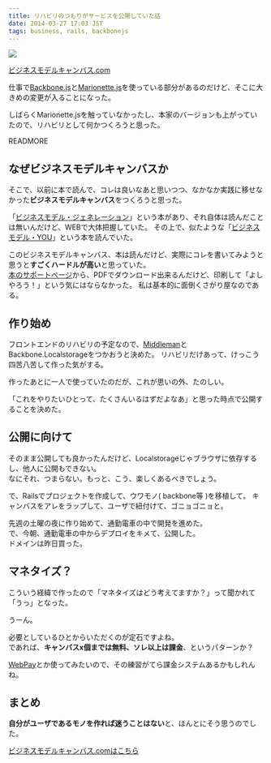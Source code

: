```yaml
---
title: リハビリのつもりがサービスを公開していた話
date: 2014-03-27 17:03 JST
tags: business, rails, backbonejs
---
```


<img class='img-responsive img-rounded' src='/images/portfolio/businessmodelcanvas.png' />

[ビジネスモデルキャンバス.com](http://xn--nckvadb2e8ayas2lma0gwe.com/)

仕事で[Backbone.js](http://backbonejs.org/)と[Marionette.js](http://marionettejs.com/)を使っている部分があるのだけど、そこに大きめの変更が入ることになった。

しばらくMarionette.jsを触っていなかったし、本家のバージョンも上がっていたので、リハビリとして何かつくろうと思った。

READMORE

## なぜビジネスモデルキャンバスか

そこで、以前に本で読んで、コレは良いなあと思いつつ、なかなか実践に移せなかった**ビジネスモデルキャンバス**をつくろうと思った。

「[ビジネスモデル・ジェネレーション](http://www.amazon.co.jp/gp/product/4798122971/ref=as_li_ss_il?ie=UTF8&camp=247&creative=7399&creativeASIN=4798122971&linkCode=as2&tag=kattttttttton-22)」という本があり、それ自体は読んだことは無いんだけど、WEBで大体把握していた。
その上で、似たような「[ビジネスモデル・YOU](http://www.amazon.co.jp/gp/product/4798128147/ref=as_li_ss_il?ie=UTF8&camp=247&creative=7399&creativeASIN=4798128147&linkCode=as2&tag=kattttttttton-22)」という本を読んでいた。

このビジネスモデルキャンバス、本は読んだけど、実際にコレを書いてみようと思うと**すごくハードルが高い**と思っていた。  
[本のサポートページ](http://www.businessmodelgeneration.com/canvas)から、PDFでダウンロード出来るんだけど、印刷して「よしやろう！」という気にはならなかった。
私は基本的に面倒くさがり屋なのである。

## 作り始め

フロントエンドのリハビリの予定なので、[Middleman](http://middlemanapp.com/jp/)とBackbone.Localstorageをつかおうと決めた。
リハビリだけあって、けっこう四苦八苦して作った気がする。

作ったあとに一人で使っていたのだが、これが思いの外、たのしい。

「これをやりたいひとって、たくさんいるはずだよなあ」と思った時点で公開することを決めた。

## 公開に向けて

そのまま公開しても良かったんだけど、Localstorageじゃブラウザに依存するし、他人に公開もできない。  
なにそれ、つまらない。もっと、こう、楽しくあるべきでしょう。

で、Railsでプロジェクトを作成して、ウワモノ( backbone等 )を移植して。
キャンバスをアレをラップして、ユーザで紐付けて、ゴニョゴニョと。

先週の土曜の夜に作り始めて、通勤電車の中で開発を進めた。  
で、今朝、通勤電車の中からデプロイをキメて、公開した。  
ドメインは昨日買った。

## マネタイズ？

こういう経緯で作ったので「マネタイズはどう考えてますか？」って聞かれて「うっ」となった。

うーん。

必要としているひとからいただくのが定石ですよね。  
であれば、**キャンバスx個までは無料、ソレ以上は課金**、というパターンか？

[WebPay](https://webpay.jp/)とか使ってみたいので、その練習がてら課金システムあるかもしれんね。

## まとめ

**自分がユーザであるモノを作れば迷うことはない**と、ほんとにそう思うのでした。

[ビジネスモデルキャンバス.comはこちら](http://xn--nckvadb2e8ayas2lma0gwe.com/)

